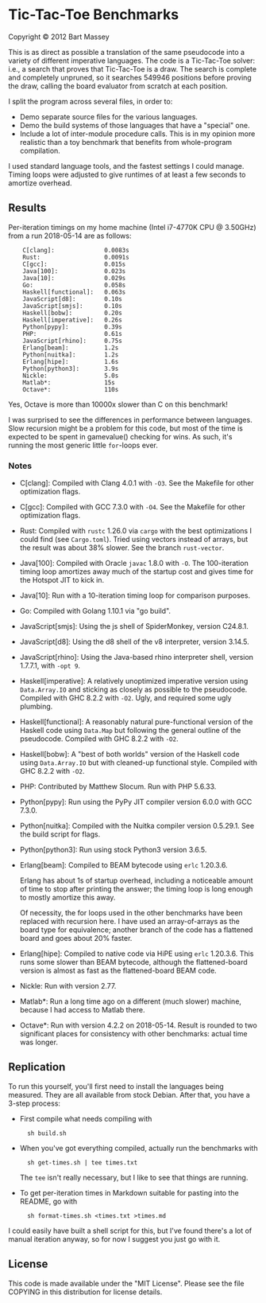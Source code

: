 # Tic-Tac-Toe Benchmarks
Copyright © 2012 Bart Massey

This is as direct as possible a translation of the same
pseudocode into a variety of different imperative languages.
The code is a Tic-Tac-Toe solver: i.e., a search that proves
that Tic-Tac-Toe is a draw. The search is complete and
completely unpruned, so it searches 549946 positions before
proving the draw, calling the board evaluator from scratch
at each position.

I split the program across several files, in order to:

* Demo separate source files for the various languages.
* Demo the build systems of those languages that have a
  "special" one.
* Include a lot of inter-module procedure calls. This is
  in my opinion more realistic than a toy benchmark that
  benefits from whole-program compilation.

I used standard language tools, and the fastest settings I
could manage. Timing loops were adjusted to give runtimes of
at least a few seconds to amortize overhead.

## Results

Per-iteration timings on my home machine (Intel i7-4770K CPU
@ 3.50GHz) from a run 2018-05-14 are as follows:

        C[clang]:              0.0083s
        Rust:                  0.0091s
        C[gcc]:                0.015s
        Java[100]:             0.023s
        Java[10]:              0.029s
        Go:                    0.058s
        Haskell[functional]:   0.063s
        JavaScript[d8]:        0.10s
        JavaScript[smjs]:      0.10s
        Haskell[bobw]:         0.20s
        Haskell[imperative]:   0.26s
        Python[pypy]:          0.39s
        PHP:                   0.61s
        JavaScript[rhino]:     0.75s
        Erlang[beam]:          1.2s
        Python[nuitka]:        1.2s
        Erlang[hipe]:          1.6s
        Python[python3]:       3.9s
        Nickle:                5.0s
        Matlab*:               15s
        Octave*:               110s

Yes, Octave is more than 10000x slower than C on this
benchmark!

I was surprised to see the differences in performance
between languages. Slow recursion might be a problem for
this code, but most of the time is expected to be spent in
gamevalue() checking for wins. As such, it's running the
most generic little `for`-loops ever.

### Notes

* C[clang]: Compiled with Clang 4.0.1 with `-O3`. See the
  Makefile for other optimization flags.

* C[gcc]: Compiled with GCC 7.3.0 with `-O4`.  See the
  Makefile for other optimization flags.

* Rust: Compiled with `rustc` 1.26.0 via `cargo` with the
  best optimizations I could find (see `Cargo.toml`). Tried
  using vectors instead of arrays, but the result was about
  38% slower. See the branch `rust-vector`.

* Java[100]: Compiled with Oracle `javac` 1.8.0 with `-O`. The
  100-iteration timing loop amortizes away much of the
  startup cost and gives time for the Hotspot JIT to kick
  in.

* Java[10]: Run with a 10-iteration timing loop for
  comparison purposes.

* Go: Compiled with Golang 1.10.1 via "go build".

* JavaScript[smjs]: Using the js shell of SpiderMonkey, version
  C24.8.1.

* JavaScript[d8]: Using the d8 shell of the v8 interpreter,
  version 3.14.5.

* JavaScript[rhino]: Using the Java-based rhino interpreter
  shell, version 1.7.7.1, with `-opt 9`.

* Haskell[imperative]: A relatively unoptimized imperative version
  using `Data.Array.IO` and sticking as closely as possible
  to the pseudocode. Compiled with GHC 8.2.2 with
  `-O2`. Ugly, and required some ugly plumbing.

* Haskell[functional]: A reasonably natural pure-functional version
  of the Haskell code using `Data.Map` but following the
  general outline of the pseudocode. Compiled with GHC
  8.2.2 with `-O2`.

* Haskell[bobw]: A "best of both worlds" version of the Haskell
  code using `Data.Array.IO` but with cleaned-up functional
  style. Compiled with GHC 8.2.2 with `-O2`.

* PHP: Contributed by Matthew Slocum. Run with PHP 5.6.33.

* Python[pypy]: Run using the PyPy JIT compiler version 6.0.0 with
  GCC 7.3.0.

* Python[nuitka]: Compiled with the Nuitka compiler version
  0.5.29.1. See the build script for flags.

* Python[python3]: Run using stock Python3 version 3.6.5.

* Erlang[beam]: Compiled to BEAM bytecode using `erlc`
  1.20.3.6.

  Erlang has about 1s of startup overhead, including a
  noticeable amount of time to stop after printing the
  answer; the timing loop is long enough to mostly amortize
  this away.

  Of necessity, the for loops used in the other benchmarks
  have been replaced with recursion here. I have used an
  array-of-arrays as the board type for equivalence; another
  branch of the code has a flattened board and goes about
  20% faster.

* Erlang[hipe]: Compiled to native code via HiPE using
  `erlc` 1.20.3.6.  This runs some slower than BEAM bytecode,
  although the flattened-board version is almost as fast as
  the flattened-board BEAM code.

* Nickle: Run with version 2.77.

* Matlab*: Run a long time ago on a different (much slower)
  machine, because I had access to Matlab there.

* Octave*: Run with version 4.2.2 on 2018-05-14. Result is
  rounded to two significant places for consistency with
  other benchmarks: actual time was longer.

## Replication

To run this yourself, you'll first need to install the
languages being measured. They are all available from stock
Debian. After that, you have a 3-step process:

* First compile what needs compiling with

        sh build.sh

* When you've got everything compiled, actually
  run the benchmarks with

        sh get-times.sh | tee times.txt

  The `tee` isn't really necessary, but I like to
  see that things are running.

* To get per-iteration times in Markdown suitable for
  pasting into the README, go with

        sh format-times.sh <times.txt >times.md

I could easily have built a shell script for this, but I've
found there's a lot of manual iteration anyway, so for now I
suggest you just go with it.

## License

This code is made available under the "MIT License". Please
see the file COPYING in this distribution for license
details.
